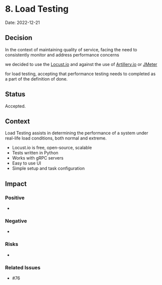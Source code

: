# 8. Load Testing

Date: 2022-12-21

## Decision

In the context of maintaining quality of service,
facing the need to consistently monitor and address performance concerns

we decided to use the [Locust.io](https://locust.io/)
and against the use of [Artillery.io](https://www.artillery.io/)
or [JMeter](https://jmeter.apache.org/)

for load testing, accepting that performance testing needs to completed
as a part of the definition of done.

## Status

Accepted.

## Context

Load Testing assists in determining the performance of a system under
real-life load conditions, both normal and extreme.
 - Locust.io is free, open-source, scalable
 - Tests written in Python
 - Works with gRPC servers
 - Easy to use UI
 - Simple setup and task configuration

## Impact

### Positive

- 


### Negative

- 


### Risks

- 


### Related Issues

- #76
